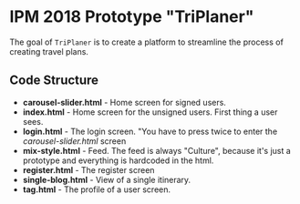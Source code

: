 # IPM 2018 Prototype "TriPlaner"

The goal of `TriPlaner` is to create a platform to streamline the process of creating travel plans.
## Code Structure

* __carousel-slider.html__  - Home screen for signed users.
* __index.html__ - Home screen for the unsigned users. First thing a user sees.
* __login.html__ - The login screen. "You have to press twice to enter the _carousel-slider.html_ screen
* __mix-style.html__ - Feed. The feed is always "Culture", because it's just a prototype and everything is hardcoded in the html.
* __register.html__ - The register screen
* __single-blog.html__ - View of a single itinerary.
* __tag.html__ - The profile of a user screen.

